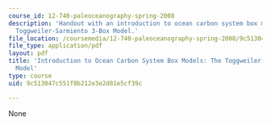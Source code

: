 ```yaml
---
course_id: 12-740-paleoceanography-spring-2008
description: 'Handout with an introduction to ocean carbon system box models: the
  Toggweiler-Sarmiento 3-Box Model.'
file_location: /coursemedia/12-740-paleoceanography-spring-2008/9c513047c551f0b212e3e2d81e5cf39c_3_box_model.pdf
file_type: application/pdf
layout: pdf
title: 'Introduction to Ocean Carbon System Box Models: The Toggweiler-Sarmiento 3-Box
  Model'
type: course
uid: 9c513047c551f0b212e3e2d81e5cf39c

---
```

None